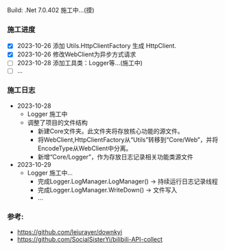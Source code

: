 Build: .Net 7.0.402
施工中...(摸)

### 施工进度
- [x] 2023-10-26 添加 Utils.HttpClientFactory 生成 HttpClient.
- [x] 2023-10-26 修改WebClient为异步方式请求
- [ ] 2023-10-28 添加工具类：Logger等...(施工中)  
- [ ] ...

### 施工日志
- 2023-10-28
  - Logger 施工中
  - 调整了项目的文件结构
    - 新建Core文件夹。此文件夹将存放核心功能的源文件。
    - 将WebClient,HttpClientFactory从“Utils”转移到“Core/Web”，并将EncodeType从WebClient中分离。
    - 新增“Core/Logger”，作为存放日志记录相关功能类源文件
- 2023-10-29
  - Logger 施工中...
    - 完成Logger.LogManager.LogManager() -> 持续运行日志记录线程
    - 完成Logger.LogManager.WriteDown() -> 文件写入
    - ...

### 参考: 
- https://github.com/leiurayer/downkyi
- https://github.com/SocialSisterYi/bilibili-API-collect